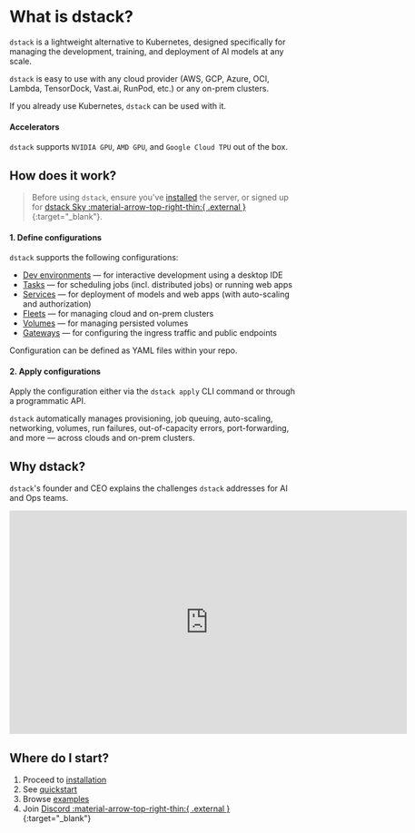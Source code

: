 # What is dstack?

`dstack` is a lightweight alternative to Kubernetes, designed specifically for managing the development, training, and
deployment of AI models at any scale.

`dstack` is easy to use with any cloud provider (AWS, GCP, Azure, OCI, Lambda, TensorDock, Vast.ai, RunPod, etc.) or
any on-prem clusters.

If you already use Kubernetes, `dstack` can be used with it.

#### Accelerators

`dstack` supports `NVIDIA GPU`, `AMD GPU`, and `Google Cloud TPU` out of the box.

## How does it work?

> Before using `dstack`, ensure you've [installed](installation/index.md) the server, or signed up for [dstack Sky :material-arrow-top-right-thin:{ .external }](https://sky.dstack.ai){:target="_blank"}.

#### 1. Define configurations

`dstack` supports the following configurations:
   
* [Dev environments](dev-environments.md) &mdash; for interactive development using a desktop IDE
* [Tasks](tasks.md) &mdash; for scheduling jobs (incl. distributed jobs) or running web apps
* [Services](services.md) &mdash; for deployment of models and web apps (with auto-scaling and authorization)
* [Fleets](concepts/fleets.md) &mdash; for managing cloud and on-prem clusters
* [Volumes](concepts/volumes.md) &mdash; for managing persisted volumes
* [Gateways](concepts/volumes.md) &mdash; for configuring the ingress traffic and public endpoints

Configuration can be defined as YAML files within your repo.

#### 2. Apply configurations

Apply the configuration either via the `dstack apply` CLI command or through a programmatic API.

`dstack` automatically manages provisioning, job queuing, auto-scaling, networking, volumes, run failures,
out-of-capacity errors, port-forwarding, and more &mdash; across clouds and on-prem clusters.

## Why dstack?

`dstack`'s founder and CEO explains the challenges `dstack` addresses for AI and Ops teams.

<iframe width="700" height="394" src="https://www.youtube.com/embed/RIDMEutHuWo?si=6Quy34Kwj8wHvBTQ" title="YouTube video player" frameborder="0" allow="accelerometer; autoplay; clipboard-write; encrypted-media; gyroscope; picture-in-picture; web-share" referrerpolicy="strict-origin-when-cross-origin" allowfullscreen></iframe>

## Where do I start?

1. Proceed to [installation](installation/index.md)
2. See [quickstart](quickstart.md)
3. Browse [examples](/examples)
4. Join [Discord :material-arrow-top-right-thin:{ .external }](https://discord.gg/u8SmfwPpMd){:target="_blank"}